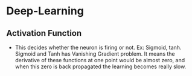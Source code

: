 # Deep-Learning

## Activation Function
* This decides whether the neuron is firing or not. Ex: Sigmoid, tanh. Sigmoid and Tanh has Vanishing Gradient problem. It means the derivative of these functions at one point would be almost zero, and when this zero is back propagated the learning becomes really slow. 

